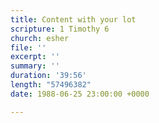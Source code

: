 ```yaml
---
title: Content with your lot
scripture: 1 Timothy 6
church: esher
file: ''
excerpt: ''
summary: ''
duration: '39:56'
length: "57496382"
date: 1988-06-25 23:00:00 +0000

---
```

